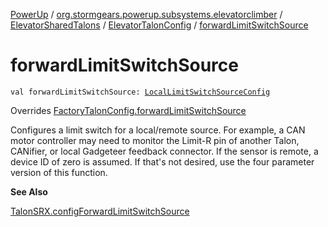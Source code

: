[PowerUp](../../../index.md) / [org.stormgears.powerup.subsystems.elevatorclimber](../../index.md) / [ElevatorSharedTalons](../index.md) / [ElevatorTalonConfig](index.md) / [forwardLimitSwitchSource](./forward-limit-switch-source.md)

# forwardLimitSwitchSource

`val forwardLimitSwitchSource: `[`LocalLimitSwitchSourceConfig`](../../../org.stormgears.utils.talons/-local-limit-switch-source-config/index.md)

Overrides [FactoryTalonConfig.forwardLimitSwitchSource](../../../org.stormgears.utils.talons/-factory-talon-config/forward-limit-switch-source.md)

Configures a limit switch for a local/remote source. For example, a CAN motor controller may need to monitor the
Limit-R pin of another Talon, CANifier, or local Gadgeteer feedback connector. If the sensor is remote, a device
ID of zero is assumed. If that's not desired, use the four parameter version of this function.

**See Also**

[TalonSRX.configForwardLimitSwitchSource](#)

